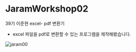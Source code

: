 # JaramWorkshop02
39기 이준현
excel- pdf 변환기
- excel 파일을 pdf로 변환할 수 있는 프로그램을 제작해봤습니다.


![jaram00](https://github.com/2anniversary/JaramWorkshop02/assets/132626983/7619a369-4661-494b-b213-e1cfea509be0)
